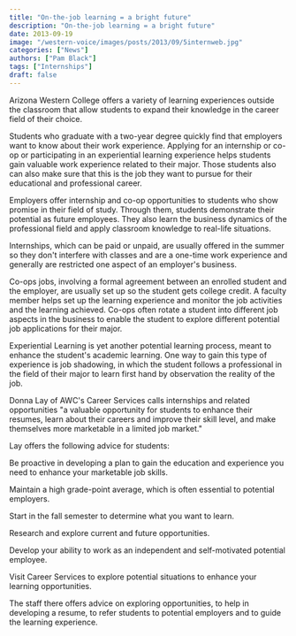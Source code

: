 ```yaml
---
title: "On-the-job learning = a bright future"
description: "On-the-job learning = a bright future"
date: 2013-09-19
image: "/western-voice/images/posts/2013/09/5internweb.jpg"
categories: ["News"]
authors: ["Pam Black"]
tags: ["Internships"]
draft: false
---
```

Arizona Western College offers a variety of learning experiences outside the classroom that allow students to expand their knowledge in the career field of their choice.

Students who graduate with a two-year degree quickly find that employers want to know about their work experience. Applying for an internship or co-op or participating in an experiential learning experience helps students gain valuable work experience related to their major. Those students also can also make sure that this is the job they want to pursue for their educational and professional career.

Employers offer internship and co-op opportunities to students who show promise in their field of study. Through them, students demonstrate their potential as future employees. They also learn the business dynamics of the professional field and apply classroom knowledge to real-life situations.

Internships, which can be paid or unpaid, are usually offered in the summer so they don't interfere with classes and are a one-time work experience and generally are restricted one aspect of an employer's business.

Co-ops jobs, involving a formal agreement between an enrolled student and the employer, are usually set up so the student gets college credit. A faculty member helps set up the learning experience and monitor the job activities and the learning achieved. Co-ops often rotate a student into different job aspects in the business to enable the student to explore different potential job applications for their major.

Experiential Learning is yet another potential learning process, meant to enhance the student's academic learning. One way to gain this type of experience is job shadowing, in which the student follows a professional in the field of their major to learn first hand by observation the reality of the job.

Donna Lay of AWC's Career Services calls internships and related opportunities "a valuable opportunity for students to enhance their resumes, learn about their careers and improve their skill level, and make themselves more marketable in a limited job market."

Lay offers the following advice for students:

Be proactive in developing a plan to gain the education and experience you need to enhance your marketable job skills.

Maintain a high grade-point average, which is often essential to potential employers.

Start in the fall semester to determine what you want to learn.

Research and explore current and future opportunities.

Develop your ability to work as an independent and self-motivated potential employee.

Visit Career Services to explore potential situations to enhance your learning opportunities.

The staff there offers advice on exploring opportunities, to help in developing a resume, to refer students to potential employers and to guide the learning experience.